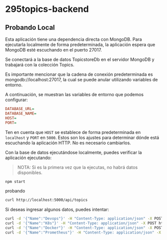 # 295topics-backend

## Probando Local

Esta aplicación tiene una dependencia directa con MongoDB. Para ejecutarla localmente de forma predeterminada, la aplicación espera que MongoDB esté escuchando en el puerto 27017.

Se conectará a la base de datos TopicstoreDb en el servidor MongoDB y trabajará con la colección Topics.

Es importante mencionar que la cadena de conexión predeterminada es mongodb://localhost:27017, la cual se puede anular utilizando variables de entorno.

A continuación, se muestran las variables de entorno que podemos configurar:

```ini
DATABASE_URL=
DATABASE_NAME=
HOST=
PORT=
```

Ten en cuenta que `HOST` se establece de forma predeterminada en `localhost` y `PORT` en `5000`. Estos son los ajustes para determinar dónde está escuchando la aplicación HTTP. No es necesario cambiarlos.

Con la base de datos ejecutándose localmente, puedes verificar la aplicación ejecutando:

> NOTA: Si es la primera vez que la ejecutas, no habrá datos disponibles.

```bash
npm start
```

probando

```bash
curl http://localhost:5000/api/topics
```

Si deseas ingresar algunos datos, puedes intentar:

```bash
curl -d '{"Name":"Devops"}' -H "Content-Type: application/json" -X POST http://localhost:5000/api/topics
curl -d '{"Name":"K8s"}' -H "Content-Type: application/json" -X POST http://localhost:5000/api/topics
curl -d '{"Name":"Docker"}' -H "Content-Type: application/json" -X POST http://localhost:5000/api/topics
curl -d '{"Name":"Prometheus"}' -H "Content-Type: application/json" -X POST http://localhost:5000/api/topics
```
